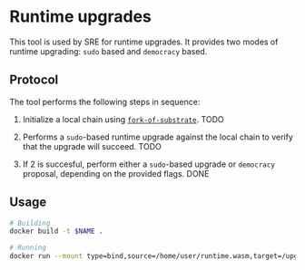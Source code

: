 # Runtime upgrades

This tool is used by SRE for runtime upgrades. It provides two modes of runtime upgrading: `sudo` based and `democracy` based.

## Protocol

The tool performs the following steps in sequence:

1. Initialize a local chain using [`fork-of-substrate`](https://github.com/maxsam4/fork-off-substrate). TODO

2. Performs a `sudo`-based runtime upgrade against the local chain to verify that the upgrade will succeed. TODO

3. If 2 is succesful, perform either a `sudo`-based upgrade or `democracy` proposal, depending on the provided flags. DONE

## Usage

```bash
# Building
docker build -t $NAME .

# Running
docker run --mount type=bind,source=/home/user/runtime.wasm,target=/upgrader/runtime.wasm upgrader upgrade -w wss://kusama.api.onfinality.io/public-ws -k "december suit acoustic cruise crystal tunnel butter piece winner crunch language engine" -r "/upgrader/runtime.wasm" -m "sudo"
```